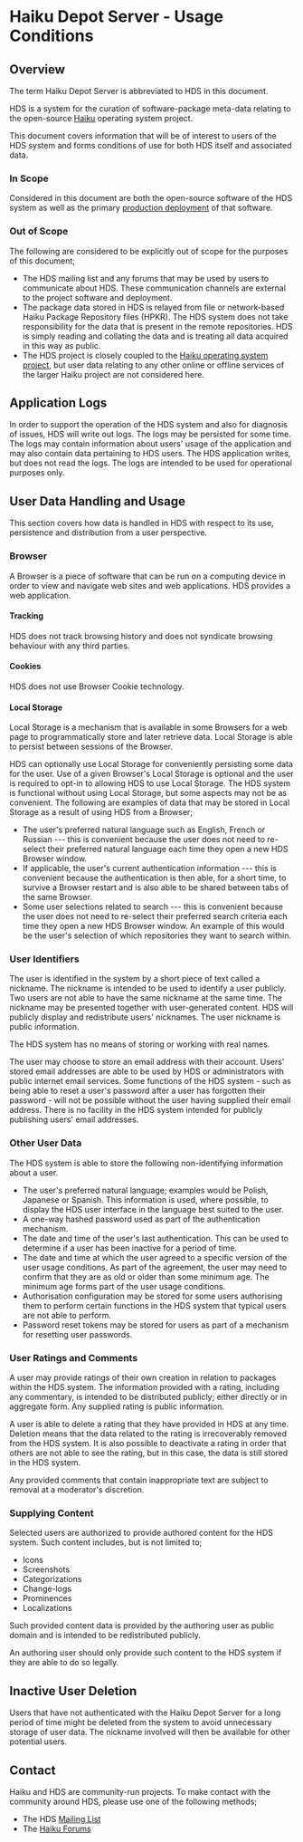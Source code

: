 # Haiku Depot Server - Usage Conditions

## Overview

The term Haiku Depot Server is abbreviated to HDS in this document.

HDS is a system for the curation of software-package meta-data relating to the open-source [Haiku](https://www.haiku-os.org) operating system project.

This document covers information that will be of interest to users of the HDS system and forms conditions of use for both HDS itself and associated data.

### In Scope

Considered in this document are both the open-source software of the HDS system as well as the primary [production deployment](https://depot.haiku-os.org) of that software.

### Out of Scope

The following are considered to be explicitly out of scope for the purposes of this document;

* The HDS mailing list and any forums that may be used by users to communicate about HDS.  These communication channels are external to the project software and deployment.
* The package data stored in HDS is relayed from file or network-based Haiku Package Repository files (HPKR).  The HDS system does not take responsibility for the data that is present in the remote repositories.  HDS is simply reading and collating the data and is treating all data acquired in this way as public.
* The HDS project is closely coupled to the [Haiku operating system project](https://www.haiku-os.org), but user data relating to any other online or offline services of the larger Haiku project are not considered here.

## Application Logs

In order to support the operation of the HDS system and also for diagnosis of issues, HDS will write out logs.  The logs may be persisted for some time.  The logs may contain information about users' usage of the application and may also contain data pertaining to HDS users.  The HDS application writes, but does not read the logs.  The logs are intended to be used for operational purposes only.

## User Data Handling and Usage

This section covers how data is handled in HDS with respect to its use, persistence and distribution from a user perspective.

### Browser

A Browser is a piece of software that can be run on a computing device in order to view and navigate web sites and web applications.  HDS provides a web application.

#### Tracking

HDS does not track browsing history and does not syndicate browsing behaviour with any third parties.

#### Cookies

HDS does not use Browser Cookie technology.

#### Local Storage

Local Storage is a mechanism that is available in some Browsers for a web page to programmatically store and later retrieve data.  Local Storage is able to persist between sessions of the Browser.

HDS can optionally use Local Storage for conveniently persisting some data for the user.  Use of a given Browser's Local Storage is optional and the user is required to opt-in to allowing HDS to use Local Storage.  The HDS system is functional without using Local Storage, but some aspects may not be as convenient.  The following are examples of data that may be stored in Local Storage as a result of using HDS from a Browser;

* The user's preferred natural language such as English, French or Russian --- this is convenient because the user does not need to re-select their preferred natural language each time they open a new HDS Browser window.
* If applicable, the user's current authentication information --- this is convenient because the authentication is then able, for a short time, to survive a Browser restart and is also able to be shared between tabs of the same Browser.
* Some user selections related to search --- this is convenient because the user does not need to re-select their preferred search criteria each time they open a new HDS Browser window.  An example of this would be the user's selection of which repositories they want to search within.

### User Identifiers

The user is identified in the system by a short piece of text called a nickname.  The nickname is intended to be used to identify a user publicly.  Two users are not able to have the same nickname at the same time.  The nickname may be presented together with user-generated content.  HDS will publicly display and redistribute users' nicknames.  The user nickname is public information.

The HDS system has no means of storing or working with real names.

The user may choose to store an email address with their account.  Users' stored email addresses are able to be used by HDS or administrators with public internet email services.  Some functions of the HDS system - such as being able to reset a user's password after a user has forgotten their password - will not be possible without the user having supplied their email address.  There is no facility in the HDS system intended for publicly publishing users' email addresses.

### Other User Data

The HDS system is able to store the following non-identifying information about a user.

* The user's preferred natural language; examples would be Polish, Japanese or Spanish.  This information is used, where possible, to display the HDS user interface in the language best suited to the user.
* A one-way hashed password used as part of the authentication mechanism.
* The date and time of the user's last authentication.  This can be used to determine if a user has been inactive for a period of time.
* The date and time at which the user agreed to a specific version of the user usage conditions.  As part of the agreement, the user may need to confirm that they are as old or older than some minimum age.  The minimum age forms part of the user usage conditions.
* Authorisation configuration may be stored for some users authorising them to perform certain functions in the HDS system that typical users are not able to perform.
* Password reset tokens may be stored for users as part of a mechanism for resetting user passwords.

### User Ratings and Comments

A user may provide ratings of their own creation in relation to packages within the HDS system.  The information provided with a rating, including any commentary, is intended to be distributed publicly; either directly or in aggregate form.  Any supplied rating is public information.

A user is able to delete a rating that they have provided in HDS at any time.  Deletion means that the data related to the rating is irrecoverably removed from the HDS system.  It is also possible to deactivate a rating in order that others are not able to see the rating, but in this case, the data is still stored in the HDS system.

Any provided comments that contain inappropriate text are subject to removal at a moderator's discretion.

### Supplying Content

Selected users are authorized to provide authored content for the HDS system.  Such content includes, but is not limited to;

* Icons
* Screenshots
* Categorizations
* Change-logs
* Prominences
* Localizations

Such provided content data is provided by the authoring user as public domain and is intended to be redistributed publicly.

An authoring user should only provide such content to the HDS system if they are able to do so legally.

## Inactive User Deletion

Users that have not authenticated with the Haiku Depot Server for a long period of time might be deleted from the system to avoid unnecessary storage of user data.  The nickname involved will then be available for other potential users.

## Contact

Haiku and HDS are community-run projects.  To make contact with the community around HDS, please use one of the following methods;

* The HDS [Mailing List](https://www.freelists.org/list/haiku-depot-web)
* The [Haiku Forums](https://discuss.haiku-os.org/)
